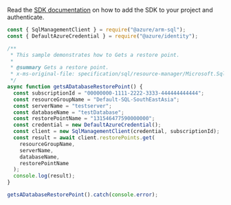 Read the [SDK documentation](https://github.com/Azure/azure-sdk-for-js/blob/%40azure%2Farm-sql_9.0.1/sdk/sql/arm-sql/README.md) on how to add the SDK to your project and authenticate.

```javascript
const { SqlManagementClient } = require("@azure/arm-sql");
const { DefaultAzureCredential } = require("@azure/identity");

/**
 * This sample demonstrates how to Gets a restore point.
 *
 * @summary Gets a restore point.
 * x-ms-original-file: specification/sql/resource-manager/Microsoft.Sql/preview/2020-11-01-preview/examples/DatabaseRestorePointsGet.json
 */
async function getsADatabaseRestorePoint() {
  const subscriptionId = "00000000-1111-2222-3333-444444444444";
  const resourceGroupName = "Default-SQL-SouthEastAsia";
  const serverName = "testserver";
  const databaseName = "testDatabase";
  const restorePointName = "131546477590000000";
  const credential = new DefaultAzureCredential();
  const client = new SqlManagementClient(credential, subscriptionId);
  const result = await client.restorePoints.get(
    resourceGroupName,
    serverName,
    databaseName,
    restorePointName
  );
  console.log(result);
}

getsADatabaseRestorePoint().catch(console.error);
```
